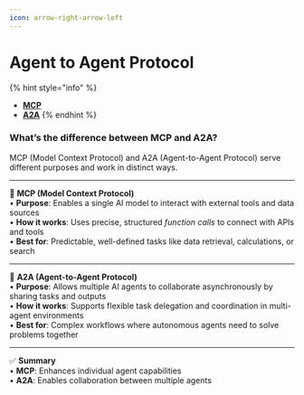 ```yaml
---
icon: arrow-right-arrow-left
---
```


# Agent to Agent Protocol

{% hint style="info" %}
* [**MCP**](model-context-protocol-mcp.md)
* [**A2A**](./#google-a2a)
{% endhint %}

### **What’s the difference between MCP and A2A?**

MCP (Model Context Protocol) and A2A (Agent-to-Agent Protocol) serve different purposes and work in distinct ways.

***

🧩 **MCP (Model Context Protocol)**\
• **Purpose**: Enables a single AI model to interact with external tools and data sources\
• **How it works**: Uses precise, structured _function calls_ to connect with APIs and tools\
• **Best for**: Predictable, well-defined tasks like data retrieval, calculations, or search

***

🤖 **A2A (Agent-to-Agent Protocol)**\
• **Purpose**: Allows multiple AI agents to collaborate asynchronously by sharing tasks and outputs\
• **How it works**: Supports flexible task delegation and coordination in multi-agent environments\
• **Best for**: Complex workflows where autonomous agents need to solve problems together

***

✅ **Summary**\
• **MCP**: Enhances individual agent capabilities\
• **A2A**: Enables collaboration between multiple agents









